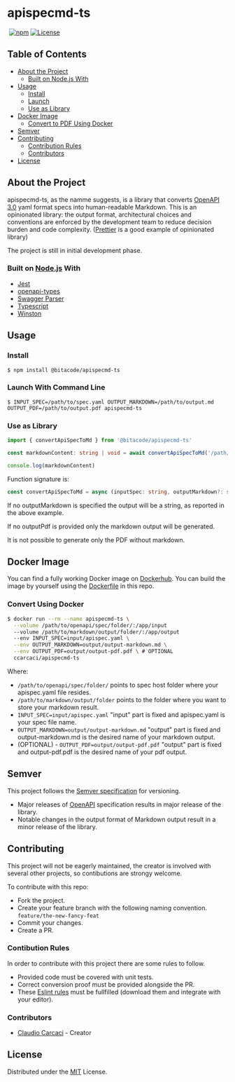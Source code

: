 # apispecmd-ts

[![<CircleCI>](https://circleci.com/gh/ccarcaci/apispecmd-ts.svg?style=shield)](<https://circleci.com/gh/ccarcaci/apispecmd-ts>)
[![npm](https://img.shields.io/npm/v/@bitacode/apispecmd-ts?color=green)](https://www.npmjs.com/package/@bitacode/apispecmd-ts)
[![License](https://img.shields.io/npm/l/@bitacode/apispecmd-ts)](https://mit-license.org/)

## Table of Contents

- [About the Project](#about-the-project)
  - [Built on Node.js With](#built-on-nodejs-with)
- [Usage](#usage)
  - [Install](#install)
  - [Launch](#launch)
  - [Use as Library](#use-as-library)
- [Docker Image](#docker-image)
  - [Convert to PDF Using Docker](#convert-to-pdf-using-docker)
- [Semver](#semver)
- [Contributing](#contributing)
  - [Contribution Rules](#contribution-rules)
  - [Contributors](#contributors)
- [License](#license)

## About the Project

apispecmd-ts, as the namme suggests, is a library that converts [OpenAPI 3.0](https://www.openapis.org/) yaml format specs into human-readable Markdown. This is an opinionated library: the output format, architectural choices and conventions are enforced by the development team to reduce decision burden and code complexity. ([Prettier](https://prettier.io/) is a good example of opinionated library)

The project is still in initial development phase.

### Built on [Node.js](https://nodejs.org/) With

* [Jest](https://jestjs.io/)
* [openapi-types](https://github.com/kogosoftwarellc/open-api/tree/master/packages/openapi-types)
* [Swagger Parser](https://apitools.dev/swagger-parser/)
* [Typescript](https://www.typescriptlang.org/)
* [Winston](https://github.com/winstonjs/winston)

## Usage

### Install
`$ npm install @bitacode/apispecmd-ts`

### Launch With Command Line
`$ INPUT_SPEC=/path/to/spec.yaml OUTPUT_MARKDOWN=/path/to/output.md OUTPUT_PDF=/path/to/output.pdf apispecmd-ts`

### Use as Library

```typescript
import { convertApiSpecToMd } from '@bitacode/apispecmd-ts'

const markdownContent: string | void = await convertApiSpecToMd('/path/to/spec.yaml')

console.log(markdownContent)
```

Function signature is:

```typescript
const convertApiSpecToMd = async (inputSpec: string, outputMarkdown?: string, outputPdf?: string): Promise<string | void>
```

If no outputMarkdown is specified the output will be a string, as reported in the above example.

If no outputPdf is provided only the markdown output will be generated.

It is not possible to generate only the PDF without markdown.

## Docker Image

You can find a fully working Docker image on [Dockerhub](https://hub.docker.com/repository/docker/ccarcaci/apispecmd-ts).
You can build the image by yourself using the [Dockerfile](Dockerfile) in this repo.

### Convert Using Docker

```bash
$ docker run --rm --name apispecmd-ts \
  --volume /path/to/openapi/spec/folder/:/app/input
  --volume /path/to/markdown/output/folder/:/app/output
  --env INPUT_SPEC=input/apispec.yaml \
  --env OUTPUT_MARKDOWN=output/output-markdown.md \
  --env OUTPUT_PDF=output/output-pdf.pdf \ # OPTIONAL
  ccarcaci/apispecmd-ts
```

Where:
* `/path/to/openapi/spec/folder/` points to spec host folder where your apispec.yaml file resides.
* `/path/to/markdown/output/folder` points to the folder where you want to store your markdown result.
* `INPUT_SPEC=input/apispec.yaml` "input" part is fixed and apispec.yaml is your spec file name.
* `OUTPUT_MARKDOWN=output/output-markdown.md` "output" part is fixed and output-markdown.md is the desired name of your markdown output.
* (OPTIONAL) - `OUTPUT_PDF=output/output-pdf.pdf` "output" part is fixed and output-pdf.pdf is the desired name of your pdf output.

## Semver

This project follows the [Semver specification](https://semver.org/) for versioning.

* Major releases of [OpenAPI](https://www.openapis.org/) specification results in major release of the library.
* Notable changes in the output format of Markdown output result in a minor release of the library.

## Contributing

This project will not be eagerly maintained, the creator is involved with several other projects, so contibutions are strongy welcome.

To contribute with this repo:
* Fork the project.
* Create your feature branch with the following naming convention.
`feature/the-new-fancy-feat`
* Commit your changes.
* Create a PR.

### Contibution Rules

In order to contribute with this project there are some rules to follow.

* Provided code must be covered with unit tests.
* Correct conversion proof must be provided alongside the PR.
* These [Eslint rules](...) must be fullfilled (download them and integrate with your editor).

### Contributors

* [Claudio Carcaci](https://www.linkedin.com/in/ccarcaci/) - Creator

## License

Distributed under the [MIT](LICENSE.md) License.
